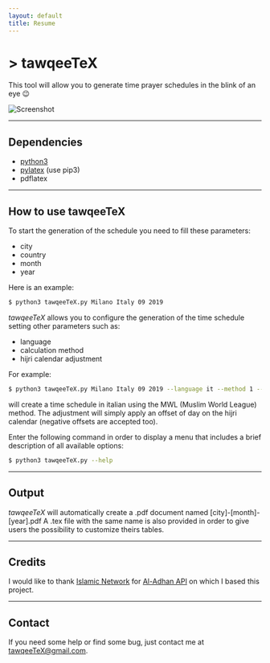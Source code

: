 ```yaml
---
layout: default
title: Resume
---
```


# > tawqeeTeX

This tool will allow you to generate time prayer schedules in the blink of an eye 😉

![Screenshot](https://imgur.com/af2nIWq.png)

---

## Dependencies
* [python3](https://www.python.org/downloads/)
* [pylatex](https://pypi.org/project/PyLaTeX/) (use pip3)
* pdflatex

---

## How to use tawqeeTeX

To start the generation of the schedule you need to fill these parameters:
* city
* country
* month
* year

Here is an example:

```bash
$ python3 tawqeeTeX.py Milano Italy 09 2019
```

_tawqeeTeX_ allows you to configure the generation of the time schedule setting other parameters such as:
* language
* calculation method
* hijri calendar adjustment

For example:

```bash
$ python3 tawqeeTeX.py Milano Italy 09 2019 --language it --method 1 --adj 1
```

will create a time schedule in italian using the MWL (Muslim World League) method. The adjustment
will simply apply an offset of day on the hijri calendar (negative offsets are accepted too).

Enter the following command in order to display a menu that includes a brief description of all available options:

```bash
$ python3 tawqeeTeX.py --help
```

---

## Output

_tawqeeTeX_ will automatically create a .pdf document named [city]-[month]-[year].pdf
A .tex file with the same name is also provided in order to give users the possibility to customize theirs tables.

---

## Credits

I would like to thank [Islamic Network](https://github.com/islamic-network) for [Al-Adhan API](https://github.com/islamic-network/api.aladhan.com) on which I based this project.

---

## Contact

If you need some help or find some bug, just contact me at <tawqeeTeX@gmail.com>.
